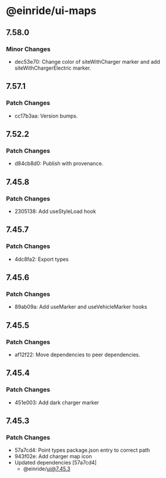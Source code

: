 # @einride/ui-maps

## 7.58.0

### Minor Changes

- dec53e70: Change color of siteWithCharger marker and add siteWithChargerElectric marker.

## 7.57.1

### Patch Changes

- cc17b3aa: Version bumps.

## 7.52.2

### Patch Changes

- d84cb8d0: Publish with provenance.

## 7.45.8

### Patch Changes

- 2305138: Add useStyleLoad hook

## 7.45.7

### Patch Changes

- 4dc8fa2: Export types

## 7.45.6

### Patch Changes

- 89ab09a: Add useMarker and useVehicleMarker hooks

## 7.45.5

### Patch Changes

- af12f22: Move dependencies to peer dependencies.

## 7.45.4

### Patch Changes

- 451e003: Add dark charger marker

## 7.45.3

### Patch Changes

- 57a7cd4: Point types package.json entry to correct path
- 943f02e: Add charger map icon
- Updated dependencies [57a7cd4]
  - @einride/ui@7.45.3
